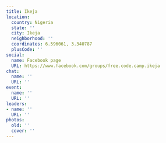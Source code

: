 ```yaml
---
title: Ikeja
location:
  country: Nigeria
  state: ''
  city: Ikeja
  neighborhood: ''
  coordinates: 6.596061, 3.340787
  plusCode: ''
social:
  name: Facebook page
  URL: https://www.facebook.com/groups/free.code.camp.ikeja
chat:
  name: ''
  URL: ''
event:
  name: ''
  URL: ''
leaders:
- name: ''
  URL: ''
photos:
  old: ''
  cover: ''
---
```

